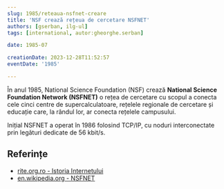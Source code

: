 ```yaml
---
slug: 1985/reteaua-nsfnet-creare
title: 'NSF crează rețeua de cercetare NSFNET'
authors: [gserban, ilg-ul]
tags: [international, autor:gheorghe.serban]

date: 1985-07

creationDate: 2023-12-28T11:52:57
eventDate: '1985'

---
```


În anul 1985, National Science Foundation (NSF) crează **National
Science Foundation Network (NSFNET)**
o rețea de cercetare cu scopul a conecta cele cinci centre de
supercalculatoare, rețelele regionale de cercetare și educație care,
la rândul lor, ar conecta rețelele campusului.

<!-- truncate -->

Inițial NSFNET a operat în 1986 folosind TCP/IP, cu noduri interconectate
prin legături dedicate de 56 kbit/s.

## Referințe

- [rite.org.ro - Istoria Internetului](https://rite.org.ro/istoria-internetului/)
- [en.wikipedia.org - NSFNET](https://en.wikipedia.org/wiki/National_Science_Foundation_Network)
